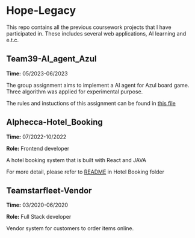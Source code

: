 # Hope-Legacy
This repo contains all the previous coursework projects that I have participated in. These includes several web applications, AI learning and e.t.c.
## Team39-AI_agent_Azul
**Time:** 05/2023-06/2023

The group assignment aims to implement a AI agent for Azul board game. Three algorithm was applied for experimental purpose.

The rules and instuctions of this assignment can be found in [this file](assignment3-azul--team_39/README.md)

## Alphecca-Hotel_Booking
**Time:** 07/2022-10/2022

**Role:** Frontend developer

A hotel booking system that is built with React and JAVA

For more detail, please refer to [README](alphecca-Hotel_Booking/README.md) in Hotel Booking folder


## Teamstarfleet-Vendor
**Time:** 03/2020-06/2020

**Role:** Full Stack developer

Vendor system for customers to order items online.


